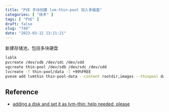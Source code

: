 ```yaml
---
title: "PVE 手动创建 lvm-thin-pool 加入多磁盘"
categories: [ "技术" ]
tags: [ "PVE" ]
draft: false
slug: "748"
date: "2023-03-12 13:21:21"
---
```


新建存储池，包括多块硬盘

```bash
lsblk
pvcreate /dev/sdb /dev/sdc /dev/sdd
vgcreate thin-pool /dev/sdb /dev/sdc /dev/sdd
lvcreate -T thin-pool/data -l +99%FREE
pvesm add lvmthin thin-pool-data --content rootdir,images --thinpool data --vgname thin-pool
```

## Reference

* [adding a disk and set it as lvm-thin: help needed, please](https://forum.proxmox.com/threads/adding-a-disk-and-set-it-as-lvm-thin-help-needed-please.111724/)

